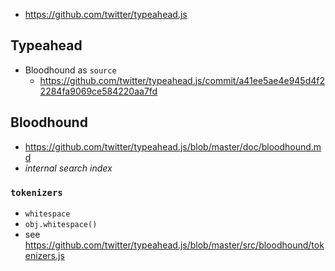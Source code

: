 * https://github.com/twitter/typeahead.js

## Typeahead

* Bloodhound as `source`
  * https://github.com/twitter/typeahead.js/commit/a41ee5ae4e945d4f22284fa9069ce584220aa7fd

## Bloodhound

* https://github.com/twitter/typeahead.js/blob/master/doc/bloodhound.md
* _internal search index_

### `tokenizers`

* `whitespace`
* `obj.whitespace()`
* see https://github.com/twitter/typeahead.js/blob/master/src/bloodhound/tokenizers.js
